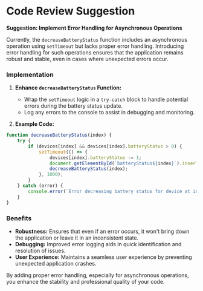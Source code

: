 # Code Review Suggestion

**Suggestion: Implement Error Handling for Asynchronous Operations**

Currently, the `decreaseBatteryStatus` function includes an asynchronous operation using `setTimeout` but lacks proper error handling. Introducing error handling for such operations ensures that the application remains robust and stable, even in cases where unexpected errors occur.

### Implementation

1. **Enhance `decreaseBatteryStatus` Function:**
   - Wrap the `setTimeout` logic in a `try-catch` block to handle potential errors during the battery status update.
   - Log any errors to the console to assist in debugging and monitoring.

2. **Example Code:**

```javascript
function decreaseBatteryStatus(index) {
    try {
        if (devices[index] && devices[index].batteryStatus > 0) {
            setTimeout(() => {
                devices[index].batteryStatus -= 1;
                document.getElementById(`batteryStatus${index}`).innerText = `${devices[index].batteryStatus}%`;
                decreaseBatteryStatus(index);
            }, 1000);
        }
    } catch (error) {
        console.error(`Error decreasing battery status for device at index ${index}:`, error);
    }
}
```

### Benefits

- **Robustness:** Ensures that even if an error occurs, it won't bring down the application or leave it in an inconsistent state.
- **Debugging:** Improved error logging aids in quick identification and resolution of issues.
- **User Experience:** Maintains a seamless user experience by preventing unexpected application crashes.

By adding proper error handling, especially for asynchronous operations, you enhance the stability and professional quality of your code.